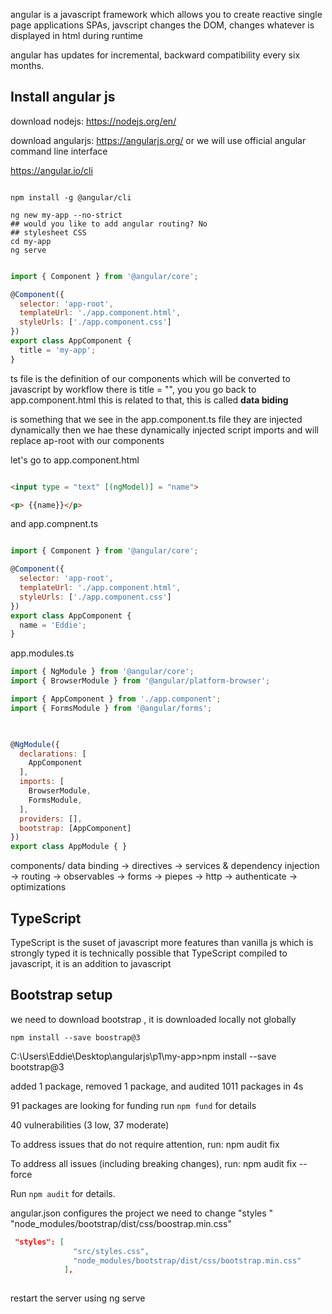 

angular is a javascript framework which allows you to create reactive single page applications SPAs, javscript changes the DOM, changes whatever is displayed in html during runtime 


angular has updates for incremental, backward compatibility every six months.






## Install angular js 

download nodejs: https://nodejs.org/en/




download angularjs: https://angularjs.org/ 
or we will use official angular command line interface



https://angular.io/cli

```shell

npm install -g @angular/cli

ng new my-app --no-strict
## would you like to add angular routing? No 
## stylesheet CSS
cd my-app
ng serve
```



```javascript 

import { Component } from '@angular/core';

@Component({
  selector: 'app-root',
  templateUrl: './app.component.html',
  styleUrls: ['./app.component.css']
})
export class AppComponent {
  title = 'my-app';
}

```

ts file is the definition of our components which will be converted to javascript by workflow 
there is title = "", you you go back to app.component.html 
this is related to that, this is called **data biding**

<ap-root> is something that we see in the app.component.ts file they are injected dynamically 
then we hae these dynamically injected script imports and will replace ap-root with our components 




let's go to app.component.html

```html

<input type = "text" [(ngModel)] = "name">

<p> {{name}}</p>
```

and app.compnent.ts

```javascript

import { Component } from '@angular/core';

@Component({
  selector: 'app-root',
  templateUrl: './app.component.html',
  styleUrls: ['./app.component.css']
})
export class AppComponent {
  name = 'Eddie';
}

```

app.modules.ts

```javascript 
import { NgModule } from '@angular/core';
import { BrowserModule } from '@angular/platform-browser';

import { AppComponent } from './app.component';
import { FormsModule } from '@angular/forms';
 


@NgModule({
  declarations: [
    AppComponent
  ],
  imports: [
    BrowserModule,
	FormsModule,
  ],
  providers: [],
  bootstrap: [AppComponent]
})
export class AppModule { }


```





components/ data binding -> directives -> services & dependency injection -> routing -> observables -> forms -> piepes -> http -> authenticate -> optimizations 




## TypeScript


TypeScript is the suset of javascript more features than vanilla js which is strongly typed 
it is technically possible that TypeScript compiled to javascript, it is an addition to javascript 







## Bootstrap setup 

we need to download bootstrap , it is downloaded locally not globally 



```shell
npm install --save boostrap@3

```

C:\Users\Eddie\Desktop\angularjs\p1\my-app>npm install --save bootstrap@3

added 1 package, removed 1 package, and audited 1011 packages in 4s

91 packages are looking for funding
  run `npm fund` for details

40 vulnerabilities (3 low, 37 moderate)

To address issues that do not require attention, run:
  npm audit fix

To address all issues (including breaking changes), run:
  npm audit fix --force

Run `npm audit` for details.





angular.json configures the project 
we need to change "styles "
"node_modules/bootstrap/dist/css/boostrap.min.css"


```json
 "styles": [
              "src/styles.css",
			  "node_modules/bootstrap/dist/css/bootstrap.min.css"
            ],
           

```


restart the server using ng serve 








